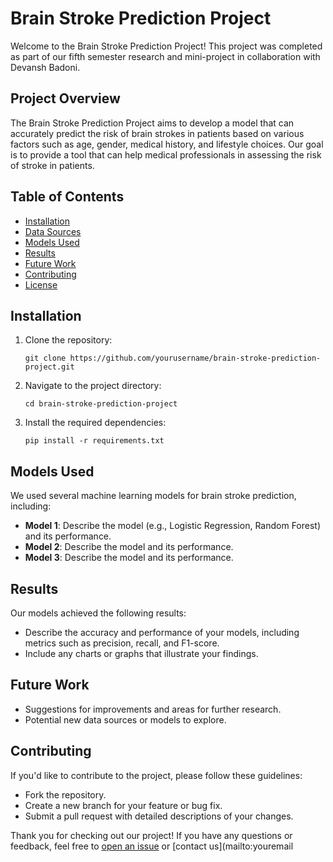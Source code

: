 # Brain Stroke Prediction Project

Welcome to the Brain Stroke Prediction Project! This project was completed as part of our fifth semester research and mini-project in collaboration with Devansh Badoni.

## Project Overview

The Brain Stroke Prediction Project aims to develop a model that can accurately predict the risk of brain strokes in patients based on various factors such as age, gender, medical history, and lifestyle choices. Our goal is to provide a tool that can help medical professionals in assessing the risk of stroke in patients.

## Table of Contents

- [Installation](#installation)
- [Data Sources](#data-sources)
- [Models Used](#models-used)
- [Results](#results)
- [Future Work](#future-work)
- [Contributing](#contributing)
- [License](#license)

## Installation

1. Clone the repository:

    ```shell
    git clone https://github.com/yourusername/brain-stroke-prediction-project.git
    ```

2. Navigate to the project directory:

    ```shell
    cd brain-stroke-prediction-project
    ```

3. Install the required dependencies:

    ```shell
    pip install -r requirements.txt
    ```

## Models Used

We used several machine learning models for brain stroke prediction, including:
- **Model 1**: Describe the model (e.g., Logistic Regression, Random Forest) and its performance.
- **Model 2**: Describe the model and its performance.
- **Model 3**: Describe the model and its performance.

## Results

Our models achieved the following results:
- Describe the accuracy and performance of your models, including metrics such as precision, recall, and F1-score.
- Include any charts or graphs that illustrate your findings.

## Future Work

- Suggestions for improvements and areas for further research.
- Potential new data sources or models to explore.

## Contributing

If you'd like to contribute to the project, please follow these guidelines:
- Fork the repository.
- Create a new branch for your feature or bug fix.
- Submit a pull request with detailed descriptions of your changes.

Thank you for checking out our project! If you have any questions or feedback, feel free to [open an issue](https://github.com/yourusername/brain-stroke-prediction-project/issues) or [contact us](mailto:youremail
